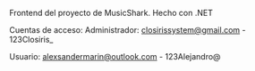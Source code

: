 Frontend del proyecto de MusicShark. Hecho con .NET

Cuentas de acceso:
Administrador: closirissystem@gmail.com - 123Closiris_

Usuario: alexsandermarin@outlook.com - 123Alejandro@